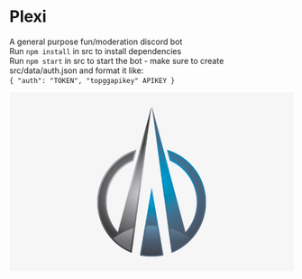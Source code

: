 # Plexi

A general purpose fun/moderation discord bot  
Run `npm install` in src to install dependencies   
Run `npm start` in src to start the bot - make sure to create src/data/auth.json and format it like:   
`{ "auth": "TOKEN", "topggapikey" APIKEY }`

![](https://github.com/Nigecat/Plexi/blob/master/logo.png)

